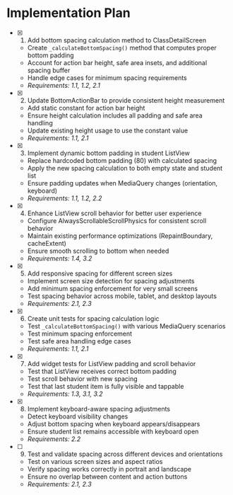 # Implementation Plan

- [x] 1. Add bottom spacing calculation method to ClassDetailScreen
  - Create `_calculateBottomSpacing()` method that computes proper bottom padding
  - Account for action bar height, safe area insets, and additional spacing buffer
  - Handle edge cases for minimum spacing requirements
  - _Requirements: 1.1, 1.2, 2.1_

- [x] 2. Update BottomActionBar to provide consistent height measurement
  - Add static constant for action bar height
  - Ensure height calculation includes all padding and safe area handling
  - Update existing height usage to use the constant value
  - _Requirements: 1.1, 2.1_

- [x] 3. Implement dynamic bottom padding in student ListView
  - Replace hardcoded bottom padding (80) with calculated spacing
  - Apply the new spacing calculation to both empty state and student list
  - Ensure padding updates when MediaQuery changes (orientation, keyboard)
  - _Requirements: 1.1, 1.2, 2.2_

- [x] 4. Enhance ListView scroll behavior for better user experience
  - Configure AlwaysScrollableScrollPhysics for consistent scroll behavior
  - Maintain existing performance optimizations (RepaintBoundary, cacheExtent)
  - Ensure smooth scrolling to bottom when needed
  - _Requirements: 1.4, 3.2_

- [x] 5. Add responsive spacing for different screen sizes
  - Implement screen size detection for spacing adjustments
  - Add minimum spacing enforcement for very small screens
  - Test spacing behavior across mobile, tablet, and desktop layouts
  - _Requirements: 2.1, 2.3_

- [x] 6. Create unit tests for spacing calculation logic
  - Test `_calculateBottomSpacing()` with various MediaQuery scenarios
  - Test minimum spacing enforcement
  - Test safe area handling edge cases
  - _Requirements: 1.1, 2.1_

- [x] 7. Add widget tests for ListView padding and scroll behavior
  - Test that ListView receives correct bottom padding
  - Test scroll behavior with new spacing
  - Test that last student item is fully visible and tappable
  - _Requirements: 1.3, 3.1, 3.2_

- [x] 8. Implement keyboard-aware spacing adjustments
  - Detect keyboard visibility changes
  - Adjust bottom spacing when keyboard appears/disappears
  - Ensure student list remains accessible with keyboard open
  - _Requirements: 2.2_

- [ ] 9. Test and validate spacing across different devices and orientations
  - Test on various screen sizes and aspect ratios
  - Verify spacing works correctly in portrait and landscape
  - Ensure no overlap between content and action buttons
  - _Requirements: 2.1, 2.3_